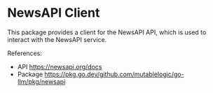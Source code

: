 # NewsAPI Client

This package provides a client for the NewsAPI API, which is used to interact with the NewsAPI service.

References:

- API https://newsapi.org/docs
- Package https://pkg.go.dev/github.com/mutablelogic/go-llm/pkg/newsapi
